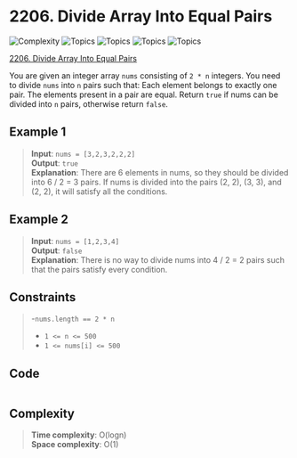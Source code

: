 # 2206. Divide Array Into Equal Pairs

![Complexity](https://img.shields.io/badge/easy-green)
![Topics](https://img.shields.io/badge/array-blue)
![Topics](https://img.shields.io/badge/hash_table-blue)
![Topics](https://img.shields.io/badge/bit_manipulation-blue)
![Topics](https://img.shields.io/badge/counting-blue)

[2206. Divide Array Into Equal Pairs](https://leetcode.com/problems/divide-array-into-equal-pairs/description/)

You are given an integer array `nums` consisting of `2 * n` integers.
You need to divide `nums` into `n` pairs such that:
Each element belongs to exactly one pair.
The elements present in a pair are equal.
Return `true` if nums can be divided into `n` pairs, otherwise return `false`.

## Example 1

> **Input**: `nums = [3,2,3,2,2,2]`  
> **Output**: `true`  
> **Explanation**:
> There are 6 elements in nums, so they should be divided into 6 / 2 = 3 pairs.
> If nums is divided into the pairs (2, 2), (3, 3), and (2, 2), it will satisfy all the conditions.

## Example 2

> **Input**: `nums = [1,2,3,4]`  
> **Output**: `false`  
> **Explanation**:
> There is no way to divide nums into 4 / 2 = 2 pairs such that the pairs satisfy every condition.

## Constraints

> -`nums.length == 2 * n`
> - `1 <= n <= 500`
> - `1 <= nums[i] <= 500`

## Code

```csharp

```

## Complexity

> **Time complexity**: O(logn)  
> **Space complexity**: O(1)